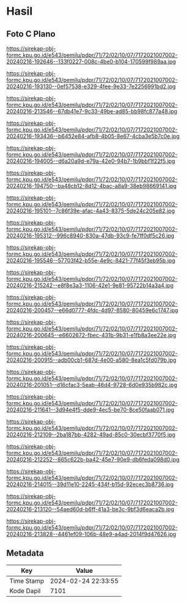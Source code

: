 # Hasil

## Foto C Plano

https://sirekap-obj-formc.kpu.go.id/e543/pemilu/pdpr/71/72/02/10/07/7172021007002-20240216-192646--133f0227-008c-4be0-b104-170599f989aa.jpg

https://sirekap-obj-formc.kpu.go.id/e543/pemilu/pdpr/71/72/02/10/07/7172021007002-20240216-193130--0ef57538-e329-4fee-9e33-7e2256991bd2.jpg

https://sirekap-obj-formc.kpu.go.id/e543/pemilu/pdpr/71/72/02/10/07/7172021007002-20240216-213546--67db41e7-9c33-49be-ad85-bb98fc877a48.jpg

https://sirekap-obj-formc.kpu.go.id/e543/pemilu/pdpr/71/72/02/10/07/7172021007002-20240216-193436--b6452e84-afb8-4b05-8e67-4cba3e5b7c0e.jpg

https://sirekap-obj-formc.kpu.go.id/e543/pemilu/pdpr/71/72/02/10/07/7172021007002-20240216-194005--d6a20a9d-e79a-42e0-94b7-1b9bbf1f22f5.jpg

https://sirekap-obj-formc.kpu.go.id/e543/pemilu/pdpr/71/72/02/10/07/7172021007002-20240216-194750--ba48cb12-8d12-4bac-a8a9-38eb98669141.jpg

https://sirekap-obj-formc.kpu.go.id/e543/pemilu/pdpr/71/72/02/10/07/7172021007002-20240216-195101--7c86f39e-afac-4a43-8375-5de24c205e82.jpg

https://sirekap-obj-formc.kpu.go.id/e543/pemilu/pdpr/71/72/02/10/07/7172021007002-20240216-195312--996c8940-830a-47db-93c9-fe7ff0df5c26.jpg

https://sirekap-obj-formc.kpu.go.id/e543/pemilu/pdpr/71/72/02/10/07/7172021007002-20240216-195546--57703f42-b55e-4e9c-8421-77f45f3eb95b.jpg

https://sirekap-obj-formc.kpu.go.id/e543/pemilu/pdpr/71/72/02/10/07/7172021007002-20240216-215242--e8f8e3a3-1106-42e1-9e81-95722b14a3a4.jpg

https://sirekap-obj-formc.kpu.go.id/e543/pemilu/pdpr/71/72/02/10/07/7172021007002-20240216-200457--e66d0777-4fdc-4d97-8580-80459e6c1747.jpg

https://sirekap-obj-formc.kpu.go.id/e543/pemilu/pdpr/71/72/02/10/07/7172021007002-20240216-200645--e6602672-fbec-431b-9b31-e1fb8a3ee22e.jpg

https://sirekap-obj-formc.kpu.go.id/e543/pemilu/pdpr/71/72/02/10/07/7172021007002-20240216-200915--adb00cb1-687d-4e00-a580-8ea1c5fd079b.jpg

https://sirekap-obj-formc.kpu.go.id/e543/pemilu/pdpr/71/72/02/10/07/7172021007002-20240216-201051--d16cfac3-5eab-46d4-9728-6d0e935b982c.jpg

https://sirekap-obj-formc.kpu.go.id/e543/pemilu/pdpr/71/72/02/10/07/7172021007002-20240216-211641--3d94e4f5-dde9-4ec5-be70-8ce50faab071.jpg

https://sirekap-obj-formc.kpu.go.id/e543/pemilu/pdpr/71/72/02/10/07/7172021007002-20240216-212109--2ba187bb-4282-49ad-85c0-30ecbf3770f5.jpg

https://sirekap-obj-formc.kpu.go.id/e543/pemilu/pdpr/71/72/02/10/07/7172021007002-20240216-212252--865c622b-ba42-45e7-90e9-db6feda098d0.jpg

https://sirekap-obj-formc.kpu.go.id/e543/pemilu/pdpr/71/72/02/10/07/7172021007002-20240216-214015--39d11e10-2245-434f-b15d-92ecec3b8736.jpg

https://sirekap-obj-formc.kpu.go.id/e543/pemilu/pdpr/71/72/02/10/07/7172021007002-20240216-213120--54aed60d-b6ff-41a3-be3c-9bf3d6eaca2b.jpg

https://sirekap-obj-formc.kpu.go.id/e543/pemilu/pdpr/71/72/02/10/07/7172021007002-20240216-213828--4461ef09-106b-48e9-a4ad-2014f9d47626.jpg


## Metadata

| Key        | Value               |
| ---------- | ------------------- |
| Time Stamp | 2024-02-24 22:33:55 |
| Kode Dapil | 7101                |



